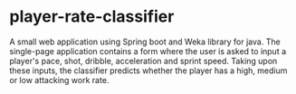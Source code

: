 # player-rate-classifier
A small web application using Spring boot and Weka library for java. The single-page application contains a form where the user is asked to input a player's pace, shot, dribble, acceleration and sprint speed.  Taking upon these inputs, the classifier predicts whether the player has a high, medium or low attacking work rate.
